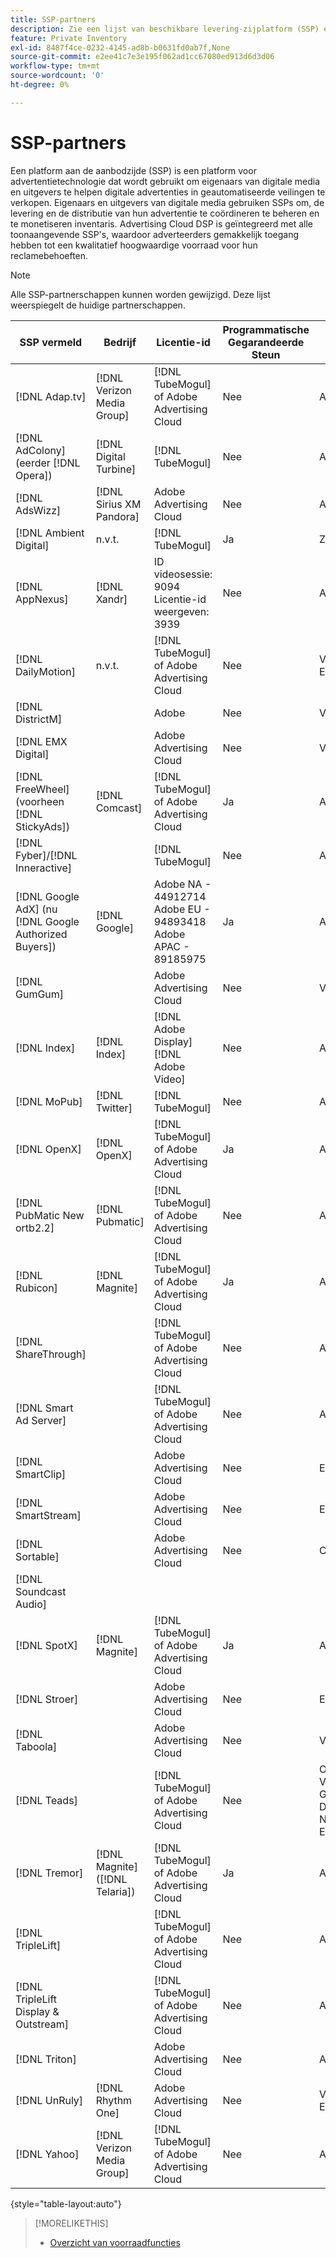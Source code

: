 ```yaml
---
title: SSP-partners
description: Zie een lijst van beschikbare levering-zijplatform (SSP) en open uitwisselingspartners.
feature: Private Inventory
exl-id: 8487f4ce-0232-4145-ad8b-b0631fd0ab7f,None
source-git-commit: e2ee41c7e3e195f062ad1cc67080ed913d6d3d06
workflow-type: tm+mt
source-wordcount: '0'
ht-degree: 0%

---
```


# SSP-partners

Een platform aan de aanbodzijde (SSP) is een platform voor advertentietechnologie dat wordt gebruikt om eigenaars van digitale media en uitgevers te helpen digitale advertenties in geautomatiseerde veilingen te verkopen. Eigenaars en uitgevers van digitale media gebruiken SSPs om, de levering en de distributie van hun advertentie te coördineren te beheren en te monetiseren inventaris. Advertising Cloud DSP is geïntegreerd met alle toonaangevende SSP&#39;s, waardoor adverteerders gemakkelijk toegang hebben tot een kwalitatief hoogwaardige voorraad voor hun reclamebehoeften.

>[!NOTE]
>
>Alle SSP-partnerschappen kunnen worden gewijzigd. Deze lijst weerspiegelt de huidige partnerschappen.

| SSP vermeld | Bedrijf | Licentie-id | Programmatische Gegarandeerde Steun | Regio | Ondersteunde valuta | Video-desktop | Video mobiel | Video-tv | Bureaublad weergeven | Mobiele weergave | Oorspronkelijke weergave | Audiodesktop en mobiel |
|--- |--- |--- |--- |--- |--- |--- |--- |--- |--- |--- |--- |--- |
| [!DNL Adap.tv] | [!DNL Verizon Media Group] | [!DNL TubeMogul] of Adobe Advertising Cloud | Nee | Algemeen | USD | X | X | X |  |  |  |  |
| [!DNL AdColony] (eerder  [!DNL Opera]) | [!DNL Digital Turbine] | [!DNL TubeMogul] | Nee | Algemeen | USD |  | x |  |  |  |  |  |
| [!DNL AdsWizz] | [!DNL Sirius XM Pandora] | Adobe Advertising Cloud | Nee | Algemeen | USD, EUR, GBP |  |  |  |  |  |  | x |
| [!DNL Ambient Digital] | n.v.t. | [!DNL TubeMogul] | Ja | ZEE | USD |  | x |  | x |  |  | x |
| [!DNL AppNexus] | [!DNL Xandr] | ID videosessie: 9094<br>Licentie-id weergeven: 3939 | Nee | Algemeen | USD | x | x | x | x | x |  |  |
| [!DNL DailyMotion] | n.v.t. | [!DNL TubeMogul] of Adobe Advertising Cloud | Nee | VS + EMEA | USD, EUR | x | x | x |  |  |  |  |
| [!DNL DistrictM] |  | Adobe | Nee | VS/CA | USD |  |  |  | x | x |  |  |
| [!DNL EMX Digital] |  | Adobe Advertising Cloud | Nee | VS/CA | USD | x | x | x |  |  |  |  |
| [!DNL FreeWheel] (voorheen  [!DNL StickyAds]) | [!DNL Comcast] | [!DNL TubeMogul] of Adobe Advertising Cloud | Ja | Algemeen | USD, EUR, AUD, GBP | x | x | x |  |  |  |  |
| [!DNL Fyber]/[!DNL Inneractive] |  | [!DNL TubeMogul] | Nee | Algemeen | USD | x | x |  |  |  |  |  |
| [!DNL Google AdX] (nu  [!DNL Google Authorized Buyers]) | [!DNL Google] | Adobe NA - 44912714<br>Adobe EU - 94893418<br>Adobe APAC - 89185975 | Ja | Algemeen | USD, BRL | x | x | x | x | x |  | x |
| [!DNL GumGum] |  | Adobe Advertising Cloud | Nee | VS/CA | USD | x | x |  | x | x |  |  |
| [!DNL Index] | [!DNL Index] | [!DNL Adobe Display]<br>[!DNL Adobe Video] | Nee | Algemeen | USD | x | x | x | x | x |  |  |
| [!DNL MoPub] | [!DNL Twitter] | [!DNL TubeMogul] | Nee | Algemeen | USD |  | x |  |  |  |  |  |
| [!DNL OpenX] | [!DNL OpenX] | [!DNL TubeMogul] of Adobe Advertising Cloud | Ja | Algemeen | USD | x |  |  | x | x |  |  |
| [!DNL PubMatic New ortb2.2] | [!DNL Pubmatic] | [!DNL TubeMogul] of Adobe Advertising Cloud | Nee | Algemeen | USD | x | x | x | x | x |  |  |
| [!DNL Rubicon] | [!DNL Magnite] | [!DNL TubeMogul] of Adobe Advertising Cloud | Ja | Algemeen | USD | x | x | x | x | x |  | x |
| [!DNL ShareThrough] |  | [!DNL TubeMogul] of Adobe Advertising Cloud | Nee | Algemeen | USD | x | x |  | x | x | x |  |
| [!DNL Smart Ad Server] |  | [!DNL TubeMogul] of Adobe Advertising Cloud | Nee | Algemeen | USD, EUR | x | x |  | x | x |  |  |
| [!DNL SmartClip] |  | Adobe Advertising Cloud | Nee | EMEA | Alle valuta&#39;s | x | x | x | x | x |  |  |
| [!DNL SmartStream] |  | Adobe Advertising Cloud | Nee | EMEA | EUR, USD | x | x |  |  |  |  |  |
| [!DNL Sortable] |  | Adobe Advertising Cloud | Nee | CA | USD |  |  |  | x | x |  |  |
| [!DNL Soundcast Audio] |  |  |  |  |  |  |  |  |  |  |  |  |
| [!DNL SpotX] | [!DNL Magnite] | [!DNL TubeMogul] of Adobe Advertising Cloud | Ja | Algemeen | USD | x | x | x |  |  |  |  |
| [!DNL Stroer] |  | Adobe Advertising Cloud | Nee | EMEA | USD | x | x |  | x | x |  |  |
| [!DNL Taboola] |  | Adobe Advertising Cloud | Nee | VS/CA | USD | x | x |  |  |  |  |  |
| [!DNL Teads] |  | [!DNL TubeMogul] of Adobe Advertising Cloud | Nee | Outstream Video = Global<br>Display = NA + EMEA | USD | x | x |  | x | x |  |  |
| [!DNL Tremor] | [!DNL Magnite] ([!DNL Telaria]) | [!DNL TubeMogul] of Adobe Advertising Cloud | Ja | Algemeen | AUD, USD | x | x | x |  |  |  |  |
| [!DNL TripleLift] |  | [!DNL TubeMogul] of Adobe Advertising Cloud | Nee | Algemeen | USD |  |  |  |  |  | x |  |
| [!DNL TripleLift Display & Outstream] |  | [!DNL TubeMogul] of Adobe Advertising Cloud | Nee | Algemeen | USD | x | x |  | x | x |  |  |
| [!DNL Triton] |  | Adobe Advertising Cloud | Nee | Algemeen | USD |  |  |  |  |  |  | x |
| [!DNL UnRuly] | [!DNL Rhythm One] | Adobe Advertising Cloud | Nee | VS + EMEA | USD | x | x |  |  |  |  |  |
| [!DNL Yahoo] | [!DNL Verizon Media Group] | [!DNL TubeMogul] of Adobe Advertising Cloud | Nee | Algemeen | USD |  |  |  | x | x |  |  |

{style=&quot;table-layout:auto&quot;}

>[!MORELIKETHIS]
>
>* [Overzicht van voorraadfuncties](inventory-overview.md)

